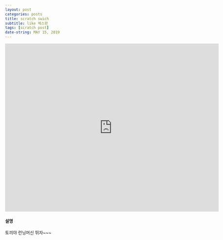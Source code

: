 ```yaml
---
layout: post
categories: posts
title: scratch swich
subtitle: like 체스판
tags: [scratch post]
date-string: MAY 15, 2019
---
```


<iframe src="https://jamesbmadden.github.io/scratch-silicon/#413772482" allowtransparency="true" width="700" height="550" frameborder="0" scrolling="no" allowfullscreen></iframe>

#### 설명
토끼야 런닝머신 뛰자~~~
